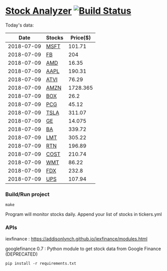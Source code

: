 # [Stock Analyzer](https://ogoyal.github.io/StockAnalyzer/) [![Build Status](https://travis-ci.org/ogoyal/StockAnalyzer.svg?branch=master)](https://travis-ci.org/ogoyal/StockAnalyzer)

Today's data:

| Date| Stocks| Price($) | 
| --- | --- | ---  | 
| 2018-07-09| [MSFT](https://plot.ly/~ogoyal/2)| 101.71 | 
| 2018-07-09| [FB](https://plot.ly/~ogoyal/4)| 204 | 
| 2018-07-09| [AMD](https://plot.ly/~ogoyal/6)| 16.35 | 
| 2018-07-09| [AAPL](https://plot.ly/~ogoyal/8)| 190.31 | 
| 2018-07-09| [ATVI](https://plot.ly/~ogoyal/10)| 76.29 | 
| 2018-07-09| [AMZN](https://plot.ly/~ogoyal/12)| 1728.365 | 
| 2018-07-09| [BOX](https://plot.ly/~ogoyal/14)| 26.2 | 
| 2018-07-09| [PCG](https://plot.ly/~ogoyal/16)| 45.12 | 
| 2018-07-09| [TSLA](https://plot.ly/~ogoyal/18)| 311.07 | 
| 2018-07-09| [GE](https://plot.ly/~ogoyal/20)| 14.075 | 
| 2018-07-09| [BA](https://plot.ly/~ogoyal/22)| 339.72 | 
| 2018-07-09| [LMT](https://plot.ly/~ogoyal/24)| 305.22 | 
| 2018-07-09| [RTN](https://plot.ly/~ogoyal/26)| 196.89 | 
| 2018-07-09| [COST](https://plot.ly/~ogoyal/28)| 210.74 | 
| 2018-07-09| [WMT](https://plot.ly/~ogoyal/30)| 86.22 | 
| 2018-07-09| [FDX](https://plot.ly/~ogoyal/32)| 232.8 | 
| 2018-07-09| [UPS](https://plot.ly/~ogoyal/34)| 107.94 | 

### Build/Run project

```
make
```

Program will monitor stocks daily. Append your list of stocks in tickers.yml

### APIs
iexfinance : https://addisonlynch.github.io/iexfinance/modules.html

googlefinance 0.7 : Python module to get stock data from Google Finance (DEPRECATED)

```
pip install -r requirements.txt
```
